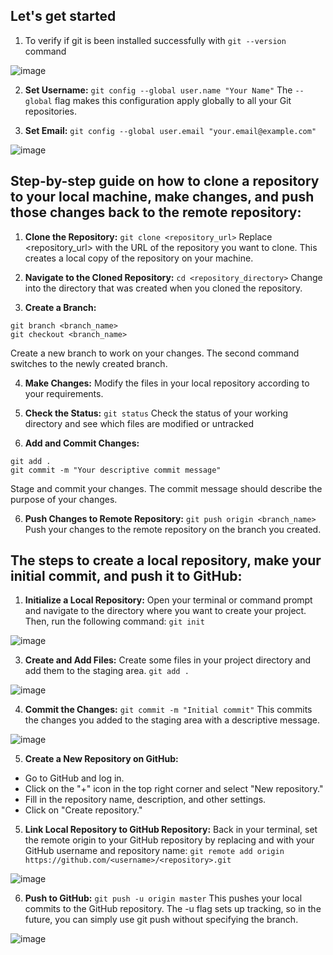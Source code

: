 ## Let's get started

1) To verify if  git is been installed successfully with ```git --version``` command
   
![image](https://github.com/xeedotechnologies/SampleRepo/assets/159549820/612acc38-afa9-40ce-8aa0-932528cb7651)

2) **Set Username:** ``` git config --global user.name "Your Name" ``` 
The `--global` flag makes this configuration apply globally to all your Git repositories.

3) **Set Email:** ```git config --global user.email "your.email@example.com"```

![image](https://github.com/xeedotechnologies/SampleRepo/assets/159549820/d1a35d97-83c2-44c2-85d3-a1c854cfa5da)

## Step-by-step guide on how to clone a repository to your local machine, make changes, and push those changes back to the remote repository:

1)  **Clone the Repository:** ```git clone <repository_url>```
    Replace <repository_url> with the URL of the repository you want to clone. This creates a local copy of the repository on your machine.

2) **Navigate to the Cloned Repository:** ```cd <repository_directory>```
   Change into the directory that was created when you cloned the repository.

3) **Create a Branch:**
 ```
git branch <branch_name>
git checkout <branch_name>
```
  Create a new branch to work on your changes. The second command switches to the newly created branch.

4) **Make Changes:**
   Modify the files in your local repository according to your requirements.

5) **Check the Status:** ```git status```
   Check the status of your working directory and see which files are modified or untracked

6) **Add and Commit Changes:**
```
git add .
git commit -m "Your descriptive commit message"
```
  Stage and commit your changes. The commit message should describe the purpose of your changes.

6) **Push Changes to Remote Repository:** ```git push origin <branch_name>```
  Push your changes to the remote repository on the branch you created.

##  The steps to create a local repository, make your initial commit, and push it to GitHub:

1) **Initialize a Local Repository:**
  Open your terminal or command prompt and navigate to the directory where you want to create your project. Then, run the following command:
```git init```

![image](https://github.com/xeedotechnologies/SampleRepo/assets/159549820/54b41bff-5d5e-460b-bd64-710d46c9e2c9)

3) **Create and Add Files:**
  Create some files in your project directory and add them to the staging area.
``` git add . ```

![image](https://github.com/xeedotechnologies/SampleRepo/assets/159549820/2c7f4d84-5aac-41b7-9d52-492e9debe554)

4) **Commit the Changes:** ```git commit -m "Initial commit"```
  This commits the changes you added to the staging area with a descriptive message.

![image](https://github.com/xeedotechnologies/SampleRepo/assets/159549820/67f19f19-b468-4bb9-8244-2563ef7ed5e2)

5) **Create a New Repository on GitHub:**

- Go to GitHub and log in.
- Click on the "+" icon in the top right corner and select "New repository."
- Fill in the repository name, description, and other settings.
- Click on "Create repository."

5) **Link Local Repository to GitHub Repository:**
  Back in your terminal, set the remote origin to your GitHub repository by replacing <username> and <repository> with your GitHub username and repository name:
```git remote add origin https://github.com/<username>/<repository>.git```

![image](https://github.com/xeedotechnologies/SampleRepo/assets/159549820/e77b0e21-c9cf-460c-ba5a-920f8a208ec2)

6) **Push to GitHub:**
   ```git push -u origin master```
  This pushes your local commits to the GitHub repository. The -u flag sets up tracking, so in the future, you can simply use git push without specifying the branch.

![image](https://github.com/xeedotechnologies/SampleRepo/assets/159549820/ae1a9e3a-a5c6-4a6f-91c7-f6470a99fa18)
